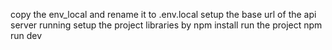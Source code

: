 copy the env_local and rename it to .env.local
setup the base url of the api server running
setup the project libraries by npm install
run the project npm run dev
